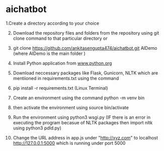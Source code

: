 # aichatbot
1.Create a directory according to your choice

2. Download the repository files and folders from the repository using git clone command to that particular directory or

3. git clone https://github.com/ankitasengupta474/aichatbot.git  AIDemo (where AIDemo is the main folder )

4. Install Python application from www.python.org

5. Download neccessary packages like Flask, Gunicorn, NLTK which are mentiioned in requirements.txt using the command
   
6. pip install -r requirements.txt  (Linux Terminal)

7. Create an environment using the command python -m venv bin

8. then activate the environment using source bin/activate

9. Run the environment using python3 wsgi.py  (IF there is an error in executing the program becasue of NLTK packages then import nltk using python3 pdld.py)
 
10. Change the URL address in app.js under "http://xyz.com" to localhost http://127.0.0.1:5000 which is running under port 5000
